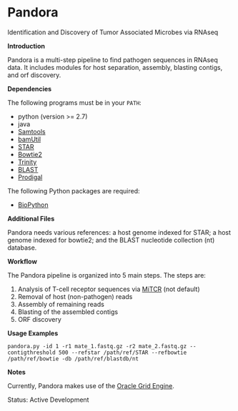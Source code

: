 Pandora
=======

Identification and Discovery of Tumor Associated Microbes via RNAseq

**Introduction**

Pandora is a multi-step pipeline to find pathogen sequences in RNAseq data. 
It includes modules for host separation, assembly, blasting contigs, and orf discovery.

**Dependencies**

The following programs must be in your `PATH`:

- python (version >= 2.7)
- java
- [Samtools](http://www.htslib.org/)
- [bamUtil](https://github.com/statgen/bamUtil)
- [STAR](https://github.com/alexdobin/STAR)
- [Bowtie2](http://bowtie-bio.sourceforge.net/bowtie2/index.shtml)
- [Trinity](https://github.com/trinityrnaseq/trinityrnaseq/wiki)
- [BLAST](http://www.ncbi.nlm.nih.gov/books/NBK279671/)
- [Prodigal](http://prodigal.ornl.gov/)

The following Python packages are required:

- [BioPython](http://biopython.org/wiki/Main_Page)

**Additional Files**

Pandora needs various references: a host genome indexed for STAR; a host genome indexed for bowtie2; and the BLAST nucleotide collection (nt) database.

**Workflow**

The Pandora pipeline is organized into 5 main steps. The steps are:

1. Analysis of T-cell receptor sequences via [MiTCR](http://www.nature.com/nmeth/journal/v10/n9/full/nmeth.2555.html) (not default)
2. Removal of host (non-pathogen) reads 
3. Assembly of remaining reads
4. Blasting of the assembled contigs
5. ORF discovery

**Usage Examples**

```
pandora.py -id 1 -r1 mate_1.fastq.gz -r2 mate_2.fastq.gz --contigthreshold 500 --refstar /path/ref/STAR --refbowtie /path/ref/bowtie -db /path/ref/blastdb/nt
```

**Notes**

Currently, Pandora makes use of the [Oracle Grid Engine](https://en.wikipedia.org/wiki/Oracle_Grid_Engine).

Status: Active Development

